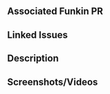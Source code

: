 <!-- Please read the Contributing Guide (https://github.com/FunkinCrew/Funkin/blob/main/docs/CONTRIBUTING.md) before submitting this PR. -->

<!-- Is this PR associated with a PR from the main repo? If so, link it below. -->
## Associated Funkin PR

<!-- Does this PR close any issues? If so, link them below. -->
## Linked Issues

<!-- Briefly describe the issue(s) fixed. -->
## Description

<!-- Include any relevant screenshots or videos. -->
## Screenshots/Videos
